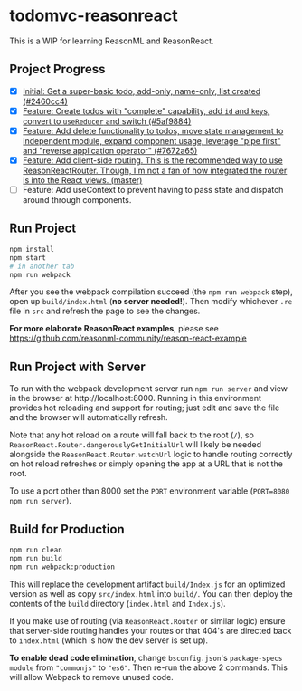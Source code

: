 # todomvc-reasonreact

This is a WIP for learning ReasonML and ReasonReact.

## Project Progress

- [x] [Initial: Get a super-basic todo, add-only, name-only, list created (#2460cc4)](https://github.com/cerebralideas/todomvc-client-reasonreact/commit/2460cc4b1869b09ad681bb1389dbee7fc6e21aa4)
- [x] [Feature: Create todos with "complete" capability, add `id` and `key`s, convert to `useReducer` and switch (#5af9884)](https://github.com/cerebralideas/todomvc-client-reasonreact/commit/5af9884eba1b14824b474616e5d47226f1e40271)
- [x] [Feature: Add delete functionality to todos, move state management to independent module, expand component usage, leverage "pipe first" and "reverse application operator" (#7672a65)](https://github.com/cerebralideas/todomvc-client-reasonreact/commit/7672a65883950eb26f9c647bec8879b28d501f3c)
- [x] [Feature: Add client-side routing. This is the recommended way to use ReasonReactRouter. Though, I'm not a fan of how integrated the router is into the React views. (master)](https://github.com/cerebralideas/todomvc-client-reasonreact)
- [ ] Feature: Add useContext to prevent having to pass state and dispatch around through components.

## Run Project

```sh
npm install
npm start
# in another tab
npm run webpack
```

After you see the webpack compilation succeed (the `npm run webpack` step), open up `build/index.html` (**no server needed!**). Then modify whichever `.re` file in `src` and refresh the page to see the changes.

**For more elaborate ReasonReact examples**, please see https://github.com/reasonml-community/reason-react-example

## Run Project with Server

To run with the webpack development server run `npm run server` and view in the browser at http://localhost:8000. Running in this environment provides hot reloading and support for routing; just edit and save the file and the browser will automatically refresh.

Note that any hot reload on a route will fall back to the root (`/`), so `ReasonReact.Router.dangerouslyGetInitialUrl` will likely be needed alongside the `ReasonReact.Router.watchUrl` logic to handle routing correctly on hot reload refreshes or simply opening the app at a URL that is not the root.

To use a port other than 8000 set the `PORT` environment variable (`PORT=8080 npm run server`).

## Build for Production

```sh
npm run clean
npm run build
npm run webpack:production
```

This will replace the development artifact `build/Index.js` for an optimized version as well as copy `src/index.html` into `build/`. You can then deploy the contents of the `build` directory (`index.html` and `Index.js`).

If you make use of routing (via `ReasonReact.Router` or similar logic) ensure that server-side routing handles your routes or that 404's are directed back to `index.html` (which is how the dev server is set up).

**To enable dead code elimination**, change `bsconfig.json`'s `package-specs` `module` from `"commonjs"` to `"es6"`. Then re-run the above 2 commands. This will allow Webpack to remove unused code.
